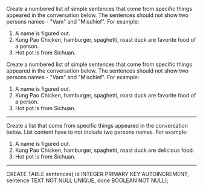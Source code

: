 Create a numbered list of simple sentences that come from specific things appeared in the conversation below.  The sentences should not show two persons names - "Vam" and "Mischief". For example:
1. A name is figured out.
2. Kung Pao Chicken, hamburger, spaghetti, roast duck are favorite food of a person.
3. Hot pot is from Sichuan.

Create a numbered list of simple sentences that come from specific things appeared in the conversation below.  The sentences should not show two persons names - "Vam" and "Mischief". For example:
1. A name is figured out.
2. Kung Pao Chicken, hamburger, spaghetti, roast duck are favorite food of a person.
3. Hot pot is from Sichuan.

---

Create a list that come from specific things appeared in the conversation below.  List content have to not include two persons names. For example:
1. A name is figured out.
2. Kung Pao Chicken, hamburger, spaghetti, roast duck are delicious food.
3. Hot pot is from Sichuan.

---

CREATE TABLE sentences(
id INTEGER PRIMARY KEY AUTOINCREMENT,
sentence TEXT NOT NULL UNIQUE,
done BOOLEAN NOT NULL);